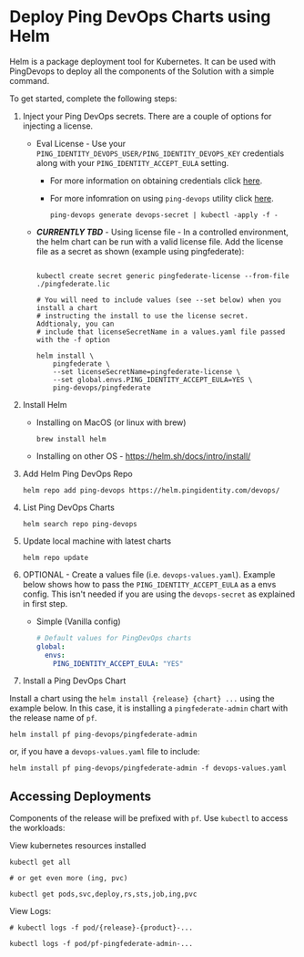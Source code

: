 # Deploy Ping DevOps Charts using Helm

Helm is a package deployment tool for Kubernetes. It can be used with PingDevops to deploy all the components of the Solution with a simple command.

To get started, complete the following steps:

1. Inject your Ping DevOps secrets.  There are a couple of options for injecting a license.

   * Eval License - Use your `PING_IDENTITY_DEVOPS_USER/PING_IDENTITY_DEVOPS_KEY` credentials
   along with your `PING_IDENTITY_ACCEPT_EULA` setting.
     * For more information on obtaining credentials click [here](https://pingidentity-devops.gitbook.io/devops/getstarted/prod-license#obtaining-a-ping-identity-devops-user-and-key).
     * For more infomration on using `ping-devops` utility click [here](https://pingidentity-devops.gitbook.io/devops/devopsutils/pingdevopsutil).

        ```shell
        ping-devops generate devops-secret | kubectl -apply -f -
        ```

   * ***CURRENTLY TBD*** - Using license file - In a controlled environment, the helm chart can be run with a valid license file.  Add the license file as a secret as shown (example using pingfederate):

        ```shell

        kubectl create secret generic pingfederate-license --from-file ./pingfederate.lic

        # You will need to include values (see --set below) when you install a chart
        # instructing the install to use the license secret.  Addtionaly, you can
        # include that licenseSecretName in a values.yaml file passed with the -f option

        helm install \
            pingfederate \
            --set licenseSecretName=pingfederate-license \
            --set global.envs.PING_IDENTITY_ACCEPT_EULA=YES \
            ping-devops/pingfederate
        ```

2. Install Helm

   * Installing on MacOS (or linux with brew)

       ```shell
       brew install helm
       ```

   * Installing on other OS - https://helm.sh/docs/intro/install/

3. Add Helm Ping DevOps Repo

    ```shell
    helm repo add ping-devops https://helm.pingidentity.com/devops/
    ```

4. List Ping DevOps Charts

    ```shell
    helm search repo ping-devops
    ```

5. Update local machine with latest charts

    ```shell
    helm repo update
    ```

6. OPTIONAL - Create a values file (i.e. `devops-values.yaml`). Example below shows how to
   pass the `PING_IDENTITY_ACCEPT_EULA` as a envs config.  This isn't needed if you are using
   the `devops-secret` as explained in first step.
    * Simple (Vanilla config)

        ```yaml
        # Default values for PingDevOps charts
        global:
          envs:
            PING_IDENTITY_ACCEPT_EULA: "YES"
        ```

7. Install a Ping DevOps Chart

Install a chart using the `helm install {release} {chart} ...` using the example
below.  In this case, it is installing a `pingfederate-admin` chart with the release name of
`pf`.

```shell
helm install pf ping-devops/pingfederate-admin
```

or, if you have a `devops-values.yaml` file to include:

```shell
helm install pf ping-devops/pingfederate-admin -f devops-values.yaml
```

## Accessing Deployments

Components of the release will be prefixed with `pf`.  Use `kubectl` to access the workloads:

View kubernetes resources installed

```shell
kubectl get all

# or get even more (ing, pvc)

kubectl get pods,svc,deploy,rs,sts,job,ing,pvc
```

View Logs:

```shell
# kubectl logs -f pod/{release}-{product}-...

kubectl logs -f pod/pf-pingfederate-admin-...
```

